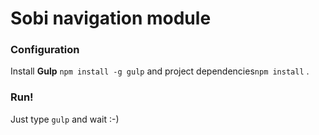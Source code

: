 # Sobi navigation module

### Configuration
Install **Gulp** ``npm install -g gulp`` and project dependencies``npm install`` .

### Run!
Just type ``gulp`` and wait :-)
